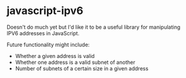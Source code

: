 javascript-ipv6
===============

Doesn't do much yet but I'd like it to be a useful library for manipulating IPV6 addresses in JavaScript.

Future functionality might include:

- Whether a given address is valid
- Whether one address is a valid subnet of another
- Number of subnets of a certain size in a given address
